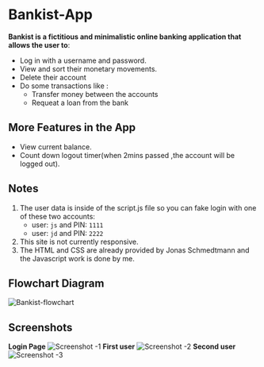 # Bankist-App
**Bankist is a fictitious and minimalistic online banking application that allows the user to**:
- Log in with a username and password.
- View and sort their monetary movements.
- Delete their account
- Do some transactions like :
  - Transfer money between the accounts
  - Requeat a loan from the bank 
## More Features in the App
- View current balance.
- Count down logout timer(when 2mins passed ,the account will be logged out).
## Notes
1. The user data is inside of the script.js file
  so you can fake login with one of these two accounts:
   - user: `js` and PIN: `1111`
   - user: `jd` and PIN: `2222`
2. This site is not currently responsive.
3. The HTML and CSS are already provided by Jonas Schmedtmann and the Javascript work is done by me.
## Flowchart Diagram
![Bankist-flowchart](https://user-images.githubusercontent.com/77184432/176570074-bb7b56b4-7159-47b5-9c17-d370cc0d5c43.png)
## Screenshots
**Login Page**
![Screenshot -1](https://user-images.githubusercontent.com/77184432/176570156-b119bae3-cebd-4340-8e19-ec5d4b9c05d2.png)
**First user**
![Screenshot -2](https://user-images.githubusercontent.com/77184432/176570228-5ad90b8f-8c6c-4cb3-bcba-22d70bae39dd.png)
**Second user**
![Screenshot -3](https://user-images.githubusercontent.com/77184432/176570373-b7bb8906-82f4-47ce-a3f6-d7efd009b8f9.png)

